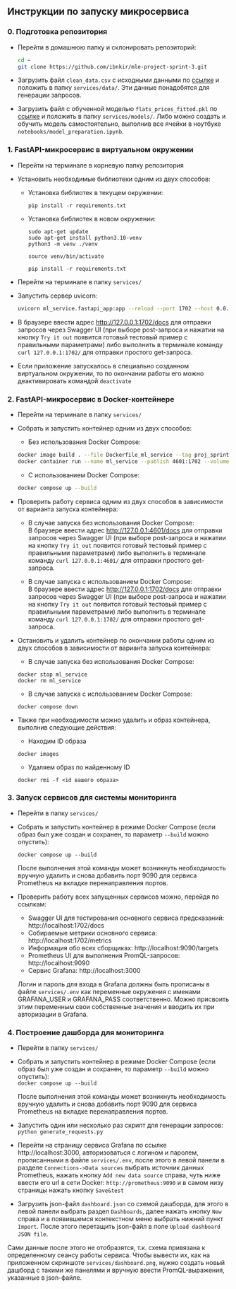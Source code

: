 ## Инструкции по запуску микросервиса

### 0. Подготовка репозитория
- Перейти в домашнюю папку и склонировать репозиторий:
    ```bash
    cd ~
    git clone https://github.com/ibnkir/mle-project-sprint-3.git
    ```

- Загрузить файл `clean_data.csv` с исходными данными по [ссылке](https://disk.yandex.ru/d/OIInLdG4dZMVZA) и положить в папку `services/data/`. Эти данные понадобятся для генерации запросов.

- Загрузить файл с обученной моделью `flats_prices_fitted.pkl` 
по [ссылке](https://disk.yandex.ru/d/Ce6MX9OaWiyOKA) и положить в папку `services/models/`. 
Либо можно создать и обучить модель самостоятельно, выполнив все ячейки в ноутбуке 
`notebooks/model_preparation.ipynb`. 


### 1. FastAPI-микросервис в виртуальном окружении
- Перейти на терминале в корневую папку репозитория
    
- Установить необходимые библиотеки одним из двух способов:

    - Установка библиотек в текущем окружении:<br>
        ```
        pip install -r requirements.txt
        ```

    - Установка библиотек в новом окружении:<br>
        ```
        sudo apt-get update
        sudo apt-get install python3.10-venv
        python3 -m venv ./venv
        
        source venv/bin/activate
        
        pip install -r requirements.txt
        ```

- Перейти на терминале в папку `services/`
    
- Запустить сервер uvicorn:
   ```bash
   uvicorn ml_service.fastapi_app:app --reload --port 1702 --host 0.0.0.0
   ```

- В браузере ввести адрес http://127.0.0.1:1702/docs для отправки запросов через Swagger UI
(при выборе post-запроса и нажатии на кнопку `Try it out` появится готовый тестовый пример с правильными параметрами) либо выполнить в терминале команду `curl 127.0.0.1:1702/` для отправки простого get-запроса.

- Если приложение запускалось в специально созданном виртуальном окружении, 
то по окончании работы его можно деактивировать командой `deactivate`

### 2. FastAPI-микросервис в Docker-контейнере
- Перейти на терминале в папку `services/`

- Собрать и запустить контейнер одним из двух способов:

    - Без использования Docker Compose:<br>
    ```bash
    docker image build . --file Dockerfile_ml_service --tag proj_sprint3:ml_service
    docker container run --name ml_service --publish 4601:1702 --volume=./models:/price_app/models --env-file .env proj_sprint3:ml_service
    ```

    - С использованием Docker Compose:<br>
    ```bash
    docker compose up --build
    ```

- Проверить работу сервиса одним из двух способов в зависимости от варианта запуска контейнера:

    - В случае запуска без использования Docker Compose:<br>
    В браузере ввести адрес http://127.0.0.1:4601/docs для отправки запросов через Swagger UI 
    (при выборе post-запроса и нажатии на кнопку `Try it out` появится готовый тестовый пример с правильными параметрами) либо выполнить в терминале команду `curl 127.0.0.1:4601/` для отправки простого get-запроса.

    - В случае запуска с использованием Docker Compose:<br>
    В браузере ввести адрес http://127.0.0.1:1702/docs для отправки запросов через Swagger UI 
    (при выборе post-запроса и нажатии на кнопку `Try it out` появится готовый тестовый пример с правильными параметрами) либо выполнить в терминале команду `curl 127.0.0.1:1702/` для отправки простого get-запроса.

- Остановить и удалить контейнер по окончании работы одним из двух способов
в зависимости от варианта запуска контейнера:

    - В случае запуска без использования Docker Compose:<br>
    ```
    docker stop ml_service
    docker rm ml_service
    ```

    - В случае запуска с использованием Docker Compose:<br>
    ```
    docker compose down
    ```

- Также при необходимости можно удалить и образ контейнера, выполнив следующие действия:
    - Находим ID образа
    ```
    docker images
    ```
    
    - Удаляем образ по найденному ID
    ```
    docker rmi -f <id вашего образа>
    ```

### 3. Запуск сервисов для системы мониторинга
- Перейти в папку `services/`

- Собрать и запустить контейнер в режиме Docker Compose 
(если образ был уже создан и сохранен, то параметр `--build` можно опустить):<br>
    ```
    docker compose up --build
    ```
    
    После выполнения этой команды может возникнуть необходимость вручную удалить и снова добавить порт 9090 для сервиса Prometheus на вкладке перенаправления портов.

- Проверить работу всех запущенных сервисов можно, перейдя по ссылкам:
    - Swagger UI для тестирования основного сервиса предсказаний: http://localhost:1702/docs
    - Собираемые метрики основного сервиса: http://localhost:1702/metrics
    - Информация обо всех сборщиках: http://localhost:9090/targets
    - Prometheus UI для выполнения PromQL-запросов: http://localhost:9090
    - Сервис Grafana: http://localhost:3000

    Логин и пароль для входа в Grafana должны быть прописаны в файле `services/.env` 
    как переменные окружения с именами GRAFANA_USER и GRAFANA_PASS соответственно.
    Можно присвоить этим переменным свои собственные значения и вводить их при авторизации в Grafana. 

### 4. Построение дашборда для мониторинга
- Перейти в папку `services/`

- Собрать и запустить контейнер в режиме Docker Compose
(если образ был уже создан и сохранен, то параметр `--build` можно опустить):<br>
    ```docker compose up --build```
    
    После выполнения этой команды может возникнуть необходимость вручную удалить и снова добавить порт 9090 для сервиса Prometheus на вкладке перенаправления портов.

- Запустить один или несколько раз скрипт для генерации запросов:<br>
    ```python generate_requests.py```
    
- Перейти на страницу сервиса Grafana по ссылке http://localhost:3000, 
авторизоваться с логином и паролем, прописанными в файле `services/.env`,
после этого в левой панели в разделе `Connections->Data sources` выбрать источник данных Prometheus,
нажать кнопку `Add new data source` справа, 
чуть ниже ввести его url в сети Docker: `http://prometheus:9090`
и в самом низу страницы нажать кнопку `Save&test`

- Загрузить json-файл `dashboard.json` со схемой дашборда, для этого в левой
панели выбрать раздел `Dashboards`, далее нажать кнопку `New` справа и в появившемся
контекстном меню выбрать нижний пункт `Import`. После этого перетащить json-файл в поле
`Upload dashboard JSON file`.

Сами данные после этого не отобразятся, т.к. схема привязана к определенному сеансу работы сервиса.
Чтобы вывести их, как на приложенном скриншоте `services/dashboard.png`, 
нужно создать новый дашборд с такими же панелями и вручную ввести PromQL-выражения, указанные в json-файле.
